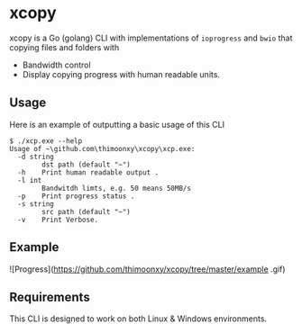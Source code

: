 # xcopy

xcopy is a Go (golang) CLI with implementations of `ioprogress` and `bwio` that copying files and folders with

* Bandwidth control
* Display copying progress with human readable units.

## Usage

Here is an example of outputting a basic usage of this CLI

```
$ ./xcp.exe --help
Usage of ~\github.com\thimoonxy\xcopy\xcp.exe:
  -d string
        dst path (default "~")
  -h    Print human readable output .
  -l int
        Bandwitdh limts, e.g. 50 means 50MB/s
  -p    Print progress status .
  -s string
        src path (default "~")
  -v    Print Verbose.

```

## Example

![Progress](https://github.com/thimoonxy/xcopy/tree/master/example .gif)


## Requirements

This CLI is designed to work on both Linux & Windows environments.
